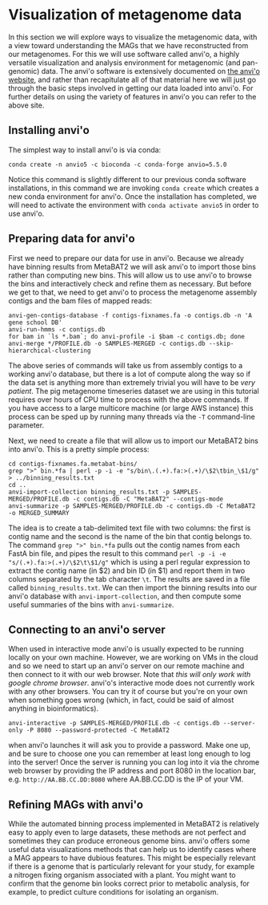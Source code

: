 # Visualization of metagenome data

In this section we will explore ways to visualize the metagenomic data, with a view toward understanding the MAGs that we have reconstructed from our metagenomes.
For this we will use software called anvi'o, a highly versatile visualization and analysis environment for metagenomic (and pan-genomic) data.
The anvi'o software is extensively documented on [the anvi'o website](http://merenlab.org/software/anvio/), and rather than recapitulate all of that material here we will just go through the basic steps involved in getting our data loaded into anvi'o.
For further details on using the variety of features in anvi'o you can refer to the above site.

## Installing anvi'o

The simplest way to install anvi'o is via conda:

```
conda create -n anvio5 -c bioconda -c conda-forge anvio=5.5.0
```

Notice this command is slightly different to our previous conda software installations, in this command we are invoking `conda create` which creates a new conda environment for anvi'o.
Once the installation has completed, we will need to activate the environment with `conda activate anvio5` in order to use anvi'o.


## Preparing data for anvi'o

First we need to prepare our data for use in anvi'o.
Because we already have binning results from MetaBAT2 we will ask anvi'o to import those bins rather than computing new bins.
This will allow us to use anvi'o to browse the bins and interactively check and refine them as necessary.
But before we get to that, we need to get anvi'o to process the metagenome assembly contigs and the bam files of mapped reads:

```
anvi-gen-contigs-database -f contigs-fixnames.fa -o contigs.db -n 'A gene school DB'
anvi-run-hmms -c contigs.db
for bam in `ls *.bam`; do anvi-profile -i $bam -c contigs.db; done
anvi-merge */PROFILE.db -o SAMPLES-MERGED -c contigs.db --skip-hierarchical-clustering
```

The above series of commands will take us from assembly contigs to a working anvi'o database, but there is a lot of compute along the way so if the data set is anything more than extremely trivial you will have to be _very patient_.
The pig metagenome timeseries dataset we are using in this tutorial requires over hours of CPU time to process with the above commands.
If you have access to a large multicore machine (or large AWS instance) this process can be sped up by running many threads via the `-T` command-line parameter.

Next, we need to create a file that will allow us to import our MetaBAT2 bins into anvi'o.
This is a pretty simple process:

```
cd contigs-fixnames.fa.metabat-bins/
grep ">" bin.*fa | perl -p -i -e "s/bin\.(.+).fa:>(.+)/\$2\tbin_\$1/g" > ../binning_results.txt
cd ..
anvi-import-collection binning_results.txt -p SAMPLES-MERGED/PROFILE.db -c contigs.db -C "MetaBAT2" --contigs-mode
anvi-summarize -p SAMPLES-MERGED/PROFILE.db -c contigs.db -C MetaBAT2 -o MERGED_SUMMARY
```

The idea is to create a tab-delimited text file with two columns: the first is contig name and the second is the name of the bin that contig belongs to.
The command `grep ">" bin.*fa` pulls out the contig names from each FastA bin file, and pipes the result to this command `perl -p -i -e "s/(.+).fa:>(.+)/\$2\t\$1/g"` which is using a perl regular expression to extract the contig name (in $2) and bin ID (in $1) and report them in two columns separated by the tab character `\t`.
The results are saved in a file called `binning_results.txt`.
We can then import the binning results into our anvi'o database with `anvi-import-collection`, and then compute some useful summaries of the bins with `anvi-summarize`.

## Connecting to an anvi'o server

When used in interactive mode anvi'o is usually expected to be running locally on your own machine.
However, we are working on VMs in the cloud and so we need to start up an anvi'o server on our remote machine and then connect to it with our web browser.
Note that *this will only work with google chrome browser*. 
anvi'o's interactive mode does not currently work with any other browsers. 
You can try it of course but you're on your own when something goes wrong (which, in fact, could be said of almost anything in bioinformatics).

```
anvi-interactive -p SAMPLES-MERGED/PROFILE.db -c contigs.db --server-only -P 8080 --password-protected -C MetaBAT2
```

when anvi'o launches it will ask you to provide a password. 
Make one up, and be sure to choose one you can remember at least long enough to log into the server!
Once the server is running you can log into it via the chrome web browser by providing the IP address and port 8080 in the location bar, e.g. `http://AA.BB.CC.DD:8080` where AA.BB.CC.DD is the IP of your VM.


## Refining MAGs with anvi'o

While the automated binning process implemented in MetaBAT2 is relatively easy to apply even to large datasets, these methods are not perfect and sometimes they can produce erroneous genome bins.
anvi'o offers some useful data visualizations methods that can help us to identify cases where a MAG appears to have dubious features.
This might be especially relevant if there is a genome that is particularly relevant for your study, for example a nitrogen fixing organism associated with a plant.
You might want to confirm that the genome bin looks correct prior to metabolic analysis, for example, to predict culture conditions for isolating an organism.


